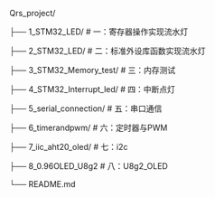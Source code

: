 Qrs_project/

├── 1_STM32_LED/        # 一：寄存器操作实现流水灯

├── 2_STM32_LED/          # 二：标准外设库函数实现流水灯

├── 3_STM32_Memory_test/          # 三：内存测试

├── 4_STM32_Interrupt_led/          # 四：中断点灯

├── 5_serial_connection/               # 五：串口通信

├── 6_timerandpwm/                      # 六：定时器与PWM

├── 7_iic_aht20_oled/                     # 七：i2c

├── 8_0.96OLED_U8g2		     # 八：U8g2_OLED

└── README.md

